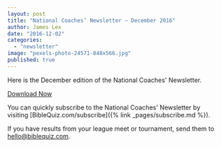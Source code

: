 ```yaml
---
layout: post
title: "National Coaches’ Newsletter – December 2016"
author: James Lex
date: "2016-12-02"
categories: 
  - "newsletter"
image: "pexels-photo-24571-848x566.jpg"
published: true
---
```


Here is the December edition of the National Coaches' Newsletter.

<a href="{% link assets/2016/Dec-2016.pdf %}" class="button is-primary">Download Now</a>

You can quickly subscribe to the National Coaches' Newsletter by visiting [BibleQuiz.com/subscribe]({% link _pages/subscribe.md %}).

If you have results from your league meet or tournament, send them to [hello@biblequiz.com](mailto:hello@biblequiz.com).
